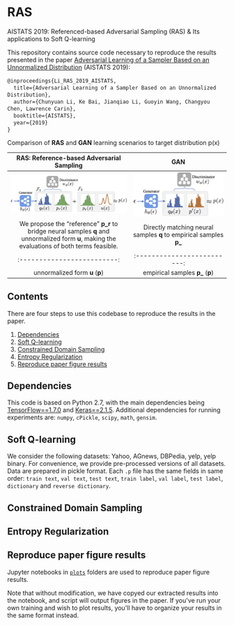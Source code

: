 # RAS
AISTATS 2019: Referenced-based Adversarial Sampling (RAS) &amp; Its applications to Soft Q-learning

This repository contains source code necessary to reproduce the results presented in the paper [Adversarial Learning of a Sampler Based on an Unnormalized Distribution](https://arxiv.org) (AISTATS 2019):

```
@inproceedings{Li_RAS_2019_AISTATS,
  title={Adversarial Learning of a Sampler Based on an Unnormalized Distribution},
  author={Chunyuan Li, Ke Bai, Jianqiao Li, Guoyin Wang, Changyou Chen, Lawrence Carin},
  booktitle={AISTATS},
  year={2019}
}
```


Comparison of **RAS** and **GAN** learning scenarios to target distribution p(x)

RAS: Reference-based Adversarial Sampling  |   GAN 
:-------------------------:|:-------------------------:
![](/figs/ras_scheme.png)  |   ![](/figs/gan_scheme.png)
We propose the “reference” **p_r** to bridge neural samples **q**  and unnormalized form **u**, making the evaluations of both terms feasible. | Directly matching neural samples **q** to empirical samples **p_**
:-------------------------:|:-------------------------:
unnormalized form **u** (**p**)  | empirical samples **p_** (**p**) 




## Contents
There are four steps to use this codebase to reproduce the results in the paper.

1. [Dependencies](#dependencies) 
2. [Soft Q-learning](#Soft-Q-learning) 
3. [Constrained Domain Sampling](#Constrained-Domain-Sampling)
4. [Entropy Regularization](#Entropy-regularization) 
5. [Reproduce paper figure results](#reproduce-paper-figure-results) 

## Dependencies

This code is based on Python 2.7, with the main dependencies being [TensorFlow==1.7.0](https://www.tensorflow.org/) and [Keras==2.1.5](https://keras.io/). Additional dependencies for running experiments are: `numpy`, `cPickle`, `scipy`, `math`, `gensim`. 

## Soft Q-learning

We consider the following datasets: Yahoo, AGnews, DBPedia, yelp, yelp binary. For convenience, we provide pre-processed versions of all datasets. Data are prepared in pickle format. Each `.p` file has the same fields in same order: `train text`, `val text`, `test text`, `train label`, `val label`, `test label`, `dictionary` and `reverse dictionary`.

## Constrained Domain Sampling

## Entropy Regularization

## Reproduce paper figure results
Jupyter notebooks in [`plots`](./plots) folders are used to reproduce paper figure results.

Note that without modification, we have copyed our extracted results into the notebook, and script will output figures in the paper. If you've run your own training and wish to plot results, you'll have to organize your results in the same format instead.




